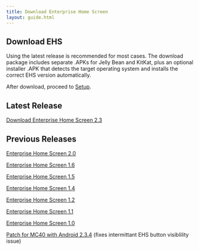 ```yaml
---
title: Download Enterprise Home Screen
layout: guide.html
---
```


## Download EHS
Using the latest release is recommended for most cases. The download package includes separate .APKs for Jelly Bean and KitKat, plus an optional installer .APK that detects the target operating system and installs the correct EHS version automatically.

After download, proceed to [Setup](/ehs/2-3/guide/setup). 

## Latest Release

[Download Enterprise Home Screen 2.3](https://portal.motorolasolutions.com/Support/US-EN/Resolution?solutionId=100676&redirectForm=search&searchQuery=%3FsearchType%3Dsimple%26searchTerm%3Denterprise%20home%20screen)


## Previous Releases

[Enterprise Home Screen 2.0](https://portal.motorolasolutions.com/Support/US-EN/Resolution?solutionId=99110&redirectForm=search&searchQuery=%3FsearchType%3Dsimple%26searchTerm%3Denterprise%20home%20screen)

[Enterprise Home Screen 1.6](https://portal.motorolasolutions.com/Support/US-EN/Resolution?solutionId=97863&redirectForm=search&searchQuery=%3FsearchType%3Dsimple%26searchTerm%3Denterprise%20home%20screen)

[Enterprise Home Screen 1.5](https://portal.motorolasolutions.com/Support/US-EN/Resolution?solutionId=97380&redirectForm=search&searchQuery=%3FsearchType%3Dsimple%26searchTerm%3Denterprise%20home%20screen)

[Enterprise Home Screen 1.4](https://portal.motorolasolutions.com/Support/US-EN/Resolution?solutionId=96825&redirectForm=search&searchQuery=%3FsearchType%3Dsimple%26searchTerm%3Denterprise%20home%20screen)

[Enterprise Home Screen 1.2](https://portal.motorolasolutions.com/Support/US-EN/Resolution?solutionId=95057&redirectForm=search&searchQuery=%3FsearchType%3Dsimple%26searchTerm%3Denterprise%20home%20screen)

[Enterprise Home Screen 1.1](https://portal.motorolasolutions.com/Support/US-EN/Resolution?solutionId=92627&redirectForm=search&searchQuery=%3FsearchType%3Dsimple%26searchTerm%3Denterprise%20home%20screen)

[Enterprise Home Screen 1.0](https://portal.motorolasolutions.com/Support/US-EN/Resolution?solutionId=87932&redirectForm=search&searchQuery=%3FsearchType%3Dsimple%26searchTerm%3Denterprise%20home%20screen)

[Patch for MC40 with Android 2.3.4](https://portal.motorolasolutions.com/Support/US-EN/Resolution?solutionId=88166&redirectForm=search&searchQuery=%3FsearchType%3Dsimple%26searchTerm%3Denterprise%20home%20screen) 
(fixes intermittant EHS button visiblility issue)



